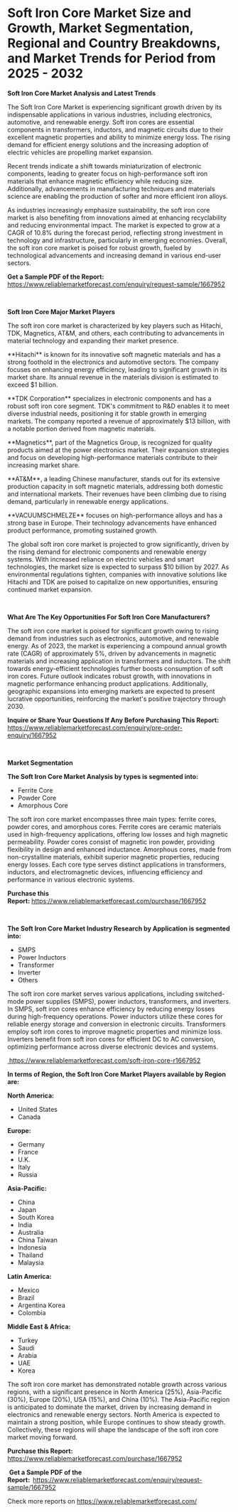 <p><h1>Soft Iron Core Market Size and Growth, Market Segmentation, Regional and Country Breakdowns, and Market Trends for Period from 2025 -  2032</h1></p><p><strong>Soft Iron Core Market Analysis and Latest Trends</strong></p>
<p><p>The Soft Iron Core Market is experiencing significant growth driven by its indispensable applications in various industries, including electronics, automotive, and renewable energy. Soft iron cores are essential components in transformers, inductors, and magnetic circuits due to their excellent magnetic properties and ability to minimize energy loss. The rising demand for efficient energy solutions and the increasing adoption of electric vehicles are propelling market expansion.</p><p>Recent trends indicate a shift towards miniaturization of electronic components, leading to greater focus on high-performance soft iron materials that enhance magnetic efficiency while reducing size. Additionally, advancements in manufacturing techniques and materials science are enabling the production of softer and more efficient iron alloys.</p><p>As industries increasingly emphasize sustainability, the soft iron core market is also benefiting from innovations aimed at enhancing recyclability and reducing environmental impact. The market is expected to grow at a CAGR of 10.8% during the forecast period, reflecting strong investment in technology and infrastructure, particularly in emerging economies. Overall, the soft iron core market is poised for robust growth, fueled by technological advancements and increasing demand in various end-user sectors.</p></p>
<p><strong>Get a Sample PDF of the Report:&nbsp;</strong> <a href="https://www.reliablemarketforecast.com/enquiry/request-sample/1667952?utm_campaign=2533&utm_medium=2&utm_source=Github&utm_content=ia&utm_term=06032025&utm_id=soft-iron-core">https://www.reliablemarketforecast.com/enquiry/request-sample/1667952</a></p>
<p>&nbsp;</p>
<p><strong>Soft Iron Core Major Market Players</strong></p>
<p><p>The soft iron core market is characterized by key players such as Hitachi, TDK, Magnetics, AT&M, and others, each contributing to advancements in material technology and expanding their market presence.</p><p>**Hitachi** is known for its innovative soft magnetic materials and has a strong foothold in the electronics and automotive sectors. The company focuses on enhancing energy efficiency, leading to significant growth in its market share. Its annual revenue in the materials division is estimated to exceed $1 billion.</p><p>**TDK Corporation** specializes in electronic components and has a robust soft iron core segment. TDK's commitment to R&D enables it to meet diverse industrial needs, positioning it for stable growth in emerging markets. The company reported a revenue of approximately $13 billion, with a notable portion derived from magnetic materials.</p><p>**Magnetics**, part of the Magnetics Group, is recognized for quality products aimed at the power electronics market. Their expansion strategies and focus on developing high-performance materials contribute to their increasing market share.</p><p>**AT&M**, a leading Chinese manufacturer, stands out for its extensive production capacity in soft magnetic materials, addressing both domestic and international markets. Their revenues have been climbing due to rising demand, particularly in renewable energy applications.</p><p>**VACUUMSCHMELZE** focuses on high-performance alloys and has a strong base in Europe. Their technology advancements have enhanced product performance, promoting sustained growth.</p><p>The global soft iron core market is projected to grow significantly, driven by the rising demand for electronic components and renewable energy systems. With increased reliance on electric vehicles and smart technologies, the market size is expected to surpass $10 billion by 2027. As environmental regulations tighten, companies with innovative solutions like Hitachi and TDK are poised to capitalize on new opportunities, ensuring continued market expansion.</p></p>
<p>&nbsp;</p>
<p><strong>What Are The Key Opportunities For Soft Iron Core Manufacturers?</strong></p>
<p><p>The soft iron core market is poised for significant growth owing to rising demand from industries such as electronics, automotive, and renewable energy. As of 2023, the market is experiencing a compound annual growth rate (CAGR) of approximately 5%, driven by advancements in magnetic materials and increasing application in transformers and inductors. The shift towards energy-efficient technologies further boosts consumption of soft iron cores. Future outlook indicates robust growth, with innovations in magnetic performance enhancing product applications. Additionally, geographic expansions into emerging markets are expected to present lucrative opportunities, reinforcing the market's positive trajectory through 2030.</p></p>
<p><strong>Inquire or Share Your Questions If Any Before Purchasing This Report:</strong> <a href="https://www.reliablemarketforecast.com/enquiry/pre-order-enquiry/1667952?utm_campaign=2533&utm_medium=2&utm_source=Github&utm_content=ia&utm_term=06032025&utm_id=soft-iron-core">https://www.reliablemarketforecast.com/enquiry/pre-order-enquiry/1667952</a></p>
<p>&nbsp;</p>
<p><strong>Market Segmentation</strong></p>
<p><strong>The Soft Iron Core Market Analysis by types is segmented into:</strong></p>
<p><ul><li>Ferrite Core</li><li>Powder Core</li><li>Amorphous Core</li></ul></p>
<p><p>The soft iron core market encompasses three main types: ferrite cores, powder cores, and amorphous cores. Ferrite cores are ceramic materials used in high-frequency applications, offering low losses and high magnetic permeability. Powder cores consist of magnetic iron powder, providing flexibility in design and enhanced inductance. Amorphous cores, made from non-crystalline materials, exhibit superior magnetic properties, reducing energy losses. Each core type serves distinct applications in transformers, inductors, and electromagnetic devices, influencing efficiency and performance in various electronic systems.</p></p>
<p><strong>Purchase this Report:&nbsp;</strong><a href="https://www.reliablemarketforecast.com/purchase/1667952?utm_campaign=2533&utm_medium=2&utm_source=Github&utm_content=ia&utm_term=06032025&utm_id=soft-iron-core">https://www.reliablemarketforecast.com/purchase/1667952</a></p>
<p>&nbsp;</p>
<p><strong>The Soft Iron Core Market Industry Research by Application is segmented into:</strong></p>
<p><ul><li>SMPS</li><li>Power Inductors</li><li>Transformer</li><li>Inverter</li><li>Others</li></ul></p>
<p><p>The soft iron core market serves various applications, including switched-mode power supplies (SMPS), power inductors, transformers, and inverters. In SMPS, soft iron cores enhance efficiency by reducing energy losses during high-frequency operations. Power inductors utilize these cores for reliable energy storage and conversion in electronic circuits. Transformers employ soft iron cores to improve magnetic properties and minimize loss. Inverters benefit from soft iron cores for efficient DC to AC conversion, optimizing performance across diverse electronic devices and systems.</p></p>
<p><a href="https://www.reliablemarketforecast.com/soft-iron-core-r1667952?utm_campaign=2533&utm_medium=2&utm_source=Github&utm_content=ia&utm_term=06032025&utm_id=soft-iron-core">&nbsp;https://www.reliablemarketforecast.com/soft-iron-core-r1667952</a></p>
<p><strong>In terms of Region, the Soft Iron Core Market Players available by Region are:</strong></p>
<p>
    <p> <strong> North America: </strong>
        <ul>
            <li>United States</li>
            <li>Canada</li>
        </ul>
        </p> 
    <p> <strong> Europe: </strong>
        <ul>
            <li>Germany</li>
            <li>France</li>
            <li>U.K.</li>
            <li>Italy</li>
            <li>Russia</li>
        </ul>
        </p> 
    <p> <strong> Asia-Pacific: </strong>
        <ul>
            <li>China</li>
            <li>Japan</li>
            <li>South Korea</li>
            <li>India</li>
            <li>Australia</li>
            <li>China Taiwan</li>
            <li>Indonesia</li>
            <li>Thailand</li>
            <li>Malaysia</li>
        </ul>
        </p> 
    <p> <strong> Latin America: </strong>
        <ul>
            <li>Mexico</li>
            <li>Brazil</li>
            <li>Argentina Korea</li>
            <li>Colombia</li>
        </ul>
        </p> 
    <p> <strong> Middle East & Africa: </strong>
        <ul>
            <li>Turkey</li>
            <li>Saudi</li>
            <li>Arabia</li>
            <li>UAE</li>
            <li>Korea</li>
        </ul>
    </p>
    </p>
<p><p>The soft iron core market has demonstrated notable growth across various regions, with a significant presence in North America (25%), Asia-Pacific (30%), Europe (20%), USA (15%), and China (10%). The Asia-Pacific region is anticipated to dominate the market, driven by increasing demand in electronics and renewable energy sectors. North America is expected to maintain a strong position, while Europe continues to show steady growth. Collectively, these regions will shape the landscape of the soft iron core market moving forward.</p></p>
<p><strong>Purchase this Report: </strong><a href="https://www.reliablemarketforecast.com/purchase/1667952?utm_campaign=2533&utm_medium=2&utm_source=Github&utm_content=ia&utm_term=06032025&utm_id=soft-iron-core">https://www.reliablemarketforecast.com/purchase/1667952</a></p>
<p>&nbsp;<strong>Get a Sample PDF of the Report:&nbsp;&nbsp;</strong><a href="https://www.reliablemarketforecast.com/enquiry/request-sample/1667952?utm_campaign=2533&utm_medium=2&utm_source=Github&utm_content=ia&utm_term=06032025&utm_id=soft-iron-core">https://www.reliablemarketforecast.com/enquiry/request-sample/1667952</a></p>
<p><strong></strong></p>
<p>Check more reports on <a href="https://www.reliablemarketforecast.com/?utm_campaign=2533&utm_medium=2&utm_source=Github&utm_content=ia&utm_term=06032025&utm_id=soft-iron-core">https://www.reliablemarketforecast.com/</a></p>